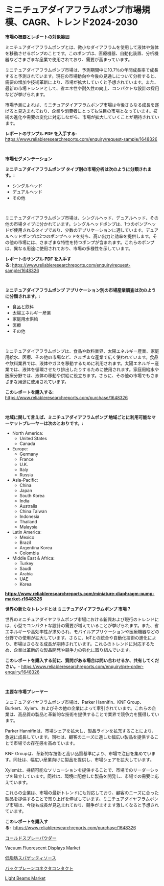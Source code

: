 <p><h1>ミニチュアダイアフラムポンプ市場規模、CAGR、トレンド2024-2030</h1></p><p><strong>市場の概要とレポートの対象範囲</strong></p>
<p><p>ミニチュアダイアフラムポンプとは、微小なダイアフラムを使用して液体や気体を移動させるポンプのことです。このポンプは、医療機器、自動化装置、分析機器などさまざまな産業で使用されており、需要が高まっています。</p><p>ミニチュアダイアフラムポンプ市場は、予測期間中に10.7％の年間成長率で成長すると予測されています。現在の市場動向や今後の見通しについて分析すると、需要の増加や技術革新により、市場が拡大していくと予想されています。また、最新の市場トレンドとして、省エネ性や耐久性の向上、コンパクトな設計の採用などが挙げられます。</p><p>市場予測によれば、ミニチュアダイアフラムポンプ市場は今後さらなる成長を遂げると見込まれており、企業や消費者にとっても注目の市場となっています。技術の進化や需要の変化に対応しながら、市場が拡大していくことが期待されています。</p></p>
<p><strong>レポートのサンプル PDF を入手する:</strong> <a href="https://www.reliableresearchreports.com/enquiry/request-sample/1648326">https://www.reliableresearchreports.com/enquiry/request-sample/1648326</a></p>
<p>&nbsp;</p>
<p><strong>市場セグメンテーション</strong></p>
<p><strong>ミニチュアダイアフラムポンプ タイプ別の市場分析は次のように分類されます。:</strong></p>
<p><ul><li>シングルヘッド</li><li>デュアルヘッド</li><li>その他</li></ul></p>
<p>&nbsp;</p>
<p><p>ミニチュアダイアフラムポンプ市場は、シングルヘッド、デュアルヘッド、その他の市場タイプに分かれています。シングルヘッドポンプは、1つのポンプヘッドが使用されるタイプであり、少数のアプリケーションに適しています。デュアルヘッドポンプは2つのポンプヘッドを持ち、高い出力と効率を提供します。その他の市場には、さまざまな特性を持つポンプが含まれます。これらのポンプは、異なる用途に使用されており、市場の多様性を示しています。</p></p>
<p><strong>レポートのサンプル PDF を入手する:</strong>&nbsp;<a href="https://www.reliableresearchreports.com/enquiry/request-sample/1648326">https://www.reliableresearchreports.com/enquiry/request-sample/1648326</a></p>
<p>&nbsp;</p>
<p><strong> ミニチュアダイアフラムポンプ アプリケーション別の市場産業調査は次のように分類されます。:</strong></p>
<p><ul><li>食品と飲料</li><li>太陽エネルギー産業</li><li>家庭用水供給</li><li>医療</li><li>その他</li></ul></p>
<p>&nbsp;</p>
<p><p>ミニチュアダイアフラムポンプは、食品や飲料業界、太陽エネルギー産業、家庭用給水、医療、その他の市場など、さまざまな産業で広く使われています。食品や飲料業界では、液体やガスを移動するために利用されます。太陽エネルギー産業では、液体を循環させたり排出したりするために使用されます。家庭用給水や医療分野では、液体の移動や供給に役立ちます。さらに、その他の市場でもさまざまな用途に使用されています。</p></p>
<p><strong>このレポートを購入する:</strong>&nbsp; <a href="https://www.reliableresearchreports.com/purchase/1648326">https://www.reliableresearchreports.com/purchase/1648326</a></p>
<p>&nbsp;</p>
<p><strong>地域に関して言えば、ミニチュアダイアフラムポンプ 地域ごとに利用可能なマーケットプレーヤーは次のとおりです。:</strong></p>
<p><ul>
    <li>
        North America:
        <ul>
            <li>United States</li>
            <li>Canada</li>
        </ul>
    </li>
    <li>
        Europe:
        <ul>
            <li>Germany</li>
            <li>France</li>
            <li>U.K.</li>
            <li>Italy</li>
            <li>Russia</li>
        </ul>
    </li>
    <li>
        Asia-Pacific:
        <ul>
            <li>China</li>
            <li>Japan</li>
            <li>South Korea</li>
            <li>India</li>
            <li>Australia</li>
            <li>China Taiwan</li>
            <li>Indonesia</li>
            <li>Thailand</li>
            <li>Malaysia</li>
        </ul>
    </li>
    <li>
        Latin America:
        <ul>
            <li>Mexico</li>
            <li>Brazil</li>
            <li>Argentina Korea</li>
            <li>Colombia</li>
        </ul>
    </li>
    <li>
        Middle East & Africa:
        <ul>
            <li>Turkey</li>
            <li>Saudi</li>
            <li>Arabia</li>
            <li>UAE</li>
            <li>Korea</li>
        </ul>
    </li>
    </ul></p>
<p><strong><a href="https://www.reliableresearchreports.com/miniature-diaphragm-pump-market-r1648326">https://www.reliableresearchreports.com/miniature-diaphragm-pump-market-r1648326</a></strong>&nbsp;</p>
<p><strong>世界の新たなトレンドとは ミニチュアダイアフラムポンプ 市場？</strong></p>
<p><p>世界のミニチュアダイヤフラムポンプ市場における新興および現行のトレンドには、小型でコンパクトな設計の需要が増えていることが挙げられます。また、省エネルギーや高効率性が求められ、モバイルアプリケーションや医療機器などの分野での使用が拡大しています。さらに、IoTとの統合や自動化技術の進化により、市場はさらなる成長が期待されています。これらのトレンドに対応するため、企業は革新的な製品開発や競争力の強化に取り組んでいます。</p></p>
<p><strong>このレポートを購入する前に、質問がある場合は問い合わせるか、共有してください。</strong>- <a href="https://www.reliableresearchreports.com/enquiry/pre-order-enquiry/1648326">https://www.reliableresearchreports.com/enquiry/pre-order-enquiry/1648326</a></p>
<p>&nbsp;</p>
<p><strong>主要な市場プレーヤー</strong></p>
<p><p>ミニチュアダイヤフラムポンプ市場は、Parker Hannifin、KNF Group、Burkert、Xylem、およびその他の企業によって牽引されています。これらの企業は、高品質の製品と革新的な技術を提供することで業界で競争力を獲得しています。</p><p>Parker Hannifinは、市場シェアを拡大し、製品ラインを拡充することにより、急速に成長しています。同社は、顧客のニーズに適した幅広い製品を提供することで市場での存在感を高めています。</p><p>KNF Groupは、革新的な技術と高い品質基準により、市場で注目を集めています。同社は、幅広い産業向けに製品を提供し、市場シェアを拡大しています。</p><p>Xylemは、持続可能なソリューションを提供することで、市場でのリーダーシップを確立しています。同社は、環境に配慮した製品を開発し、市場での需要に応えています。</p><p>これらの企業は、市場の最新トレンドにも対応しており、顧客のニーズに合った製品を提供することで売り上げを伸ばしています。ミニチュアダイヤフラムポンプ市場は、今後も成長が見込まれており、競争がますます激しくなると予想されています。</p></p>
<p><strong>このレポートを購入する:</strong>&nbsp;&nbsp;<a href="https://www.reliableresearchreports.com/purchase/1648326">https://www.reliableresearchreports.com/purchase/1648326</a></p>
<p><p><a href="https://github.com/schmahlson/Market-Research-Report-List-1/blob/main/216135128155.md">コールドスプレーパウダー</a></p><p><a href="https://www.linkedin.com/pulse/vacuum-fluorescent-displays-market-competitive-analysis-trends-ggafe?trackingId=g0ZlFoR%2FVGGMF2DwNLl5%2Fw%3D%3D">Vacuum Fluorescent Displays Market</a></p><p><a href="https://medium.com/@terrelliemann565620/%E4%BD%8E%E8%84%82%E8%82%AA%E3%82%B9%E3%83%91%E3%82%B2%E3%83%83%E3%83%86%E3%82%A3%E3%82%BD%E3%83%BC%E3%82%B9%E5%B8%82%E5%A0%B4%E3%81%AF-%E5%B8%82%E5%A0%B4%E3%82%B7%E3%82%A7%E3%82%A2-%E5%B8%82%E5%A0%B4%E3%83%88%E3%83%AC%E3%83%B3%E3%83%89-%E5%B8%82%E5%A0%B4%E6%88%90%E9%95%B7%E3%81%AB%E9%96%A2%E3%81%99%E3%82%8B%E6%83%85%E5%A0%B1%E3%82%92%E6%8F%90%E4%BE%9B%E3%81%97%E3%81%BE%E3%81%99-ca6a9b4c9225">低脂肪スパゲッティソース</a></p><p><a href="https://medium.com/@jodyomenick9056/%E3%83%90%E3%83%83%E3%82%AF%E3%83%97%E3%83%AC%E3%83%BC%E3%83%B3%E3%82%B3%E3%83%8D%E3%82%AF%E3%82%BF%E3%81%AE%E3%82%B3%E3%83%B3%E3%82%BF%E3%82%AF%E3%83%88%E5%B8%82%E5%A0%B4%E3%81%AF-%E5%B8%82%E5%A0%B4%E3%82%B7%E3%82%A7%E3%82%A2-%E5%B8%82%E5%A0%B4%E5%8B%95%E5%90%91-%E5%B8%82%E5%A0%B4%E6%88%90%E9%95%B7%E3%81%AB%E9%96%A2%E3%81%99%E3%82%8B%E6%83%85%E5%A0%B1%E3%82%92%E6%8F%90%E4%BE%9B%E3%81%97%E3%81%A6%E3%81%84%E3%81%BE%E3%81%99-1977077b1a54">バックプレーンコネクタコンタクト</a></p><p><a href="https://www.linkedin.com/pulse/light-beams-market-size-reveals-best-marketing-channels-global-jazxe?trackingId=VtmuZisbQ53lithMOKmmUQ%3D%3D">Light Beams Market</a></p></p>